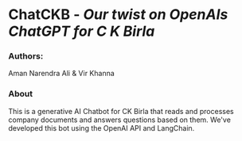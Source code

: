 # **ChatCKB** - _Our twist on OpenAIs ChatGPT for C K Birla_

### Authors: 
Aman Narendra Ali & Vir Khanna

### About
This is a generative AI Chatbot for CK Birla that reads and processes company documents and answers questions based on them. We've developed this bot using the OpenAI API and LangChain.